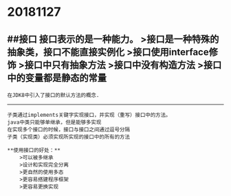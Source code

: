 # 20181127
##接口
**接口表示的是一种能力。**
	>接口是一种特殊的抽象类，接口不能直接实例化
	>接口使用interface修饰
	>接口中只有抽象方法
	>接口中没有构造方法
	>接口中的变量都是静态的常量
---
	在JDK8中引入了接口的默认方法的概念.
---
	子类通过implements关键字实现接口，并实现（重写）接口中的方法。
	java中类只能够单继承，但是能够多实现
	在实现多个接口的时候，接口与接口之间通过逗号分隔
	子类（实现类）必须实现所实现的接口中的所有的方法

	**使用接口的好处：**
		>可以被多继承
		>设计和实现完全分离
		>更自然的使用多态
		>更容易搭建程序框架
		>更容易更换实现
